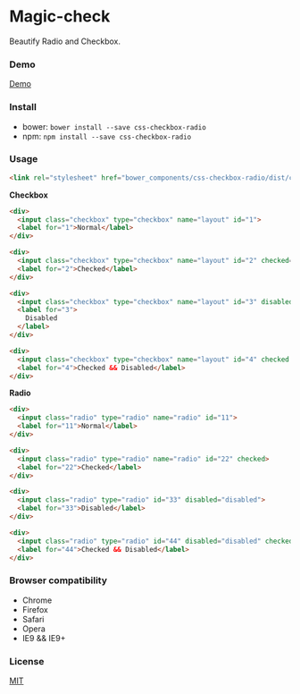 # Magic-check
Beautify Radio and Checkbox.

### Demo

[Demo](https://github.com/chutou/css-checkbox-radio)

### Install
- bower: `bower install --save css-checkbox-radio`
- npm: `npm install --save css-checkbox-radio`

### Usage

```html
<link rel="stylesheet" href="bower_components/css-checkbox-radio/dist/css-checkbox-radio.css">
```

**Checkbox**

```html
<div>
  <input class="checkbox" type="checkbox" name="layout" id="1">
  <label for="1">Normal</label>
</div>

<div>
  <input class="checkbox" type="checkbox" name="layout" id="2" checked="checked">
  <label for="2">Checked</label>
</div>

<div>
  <input class="checkbox" type="checkbox" name="layout" id="3" disabled="disabled">
  <label for="3">
    Disabled
  </label>
</div>

<div>
  <input class="checkbox" type="checkbox" name="layout" id="4" checked disabled="disabled">
  <label for="4">Checked && Disabled</label>
</div>
```

**Radio**

```html
<div>
  <input class="radio" type="radio" name="radio" id="11">
  <label for="11">Normal</label>
</div>

<div>
  <input class="radio" type="radio" name="radio" id="22" checked>
  <label for="22">Checked</label>
</div>

<div>
  <input class="radio" type="radio" id="33" disabled="disabled">
  <label for="33">Disabled</label>
</div>

<div>
  <input class="radio" type="radio" id="44" disabled="disabled" checked>
  <label for="44">Checked && Disabled</label>
</div>
```

### Browser compatibility

- Chrome
- Firefox
- Safari
- Opera
- IE9 && IE9+


### License

  [MIT](LICENSE)
